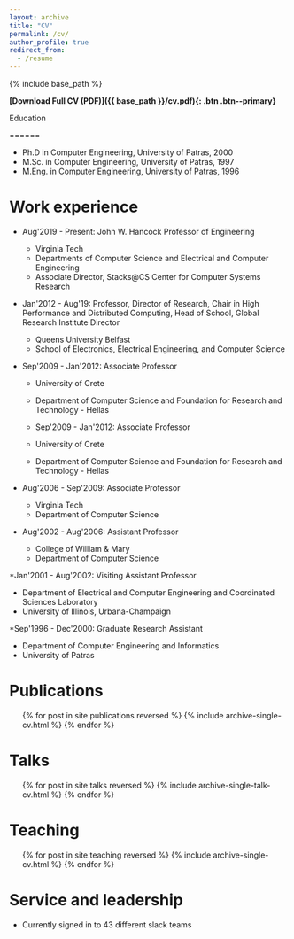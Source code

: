 ```yaml
---
layout: archive
title: "CV"
permalink: /cv/
author_profile: true
redirect_from:
  - /resume
---
```


{% include base_path %}

**[Download Full CV (PDF)]({{ base_path }}/cv.pdf){: .btn .btn--primary}**

Education

======
* Ph.D in Computer Engineering, University of Patras, 2000 
* M.Sc. in Computer Engineering, University of Patras, 1997
* M.Eng. in Computer Engineering, University of Patras, 1996

Work experience
======
* Aug'2019 - Present: John W. Hancock Professor of Engineering
  * Virginia Tech
  * Departments of Computer Science and Electrical and Computer Engineering
  * Associate Director, Stacks@CS Center for Computer Systems Research

* Jan'2012 - Aug'19: Professor, Director of Research, Chair in High Performance and Distributed Computing, Head of School, Global Research Institute Director
  * Queens University Belfast
  * School of Electronics, Electrical Engineering, and Computer Science

* Sep'2009 - Jan'2012: Associate Professor
  * University of Crete
  * Department of Computer Science and Foundation for Research and Technology - Hellas

  * Sep'2009 - Jan'2012: Associate Professor
  * University of Crete
  * Department of Computer Science and Foundation for Research and Technology - Hellas

* Aug'2006 - Sep'2009: Associate Professor
  * Virginia Tech
  * Department of Computer Science

* Aug'2002 - Aug'2006: Assistant Professor
  * College of William & Mary
  * Department of Computer Science

*Jan'2001 - Aug'2002: Visiting Assistant Professor
  * Department of Electrical and Computer Engineering and Coordinated Sciences Laboratory
  * University of Illinois, Urbana-Champaign

*Sep'1996 - Dec'2000: Graduate Research Assistant
  * Department of Computer Engineering and Informatics
  * University of Patras

Publications
======
  <ul>{% for post in site.publications reversed %}
    {% include archive-single-cv.html %}
  {% endfor %}</ul>
  
Talks
======
  <ul>{% for post in site.talks reversed %}
    {% include archive-single-talk-cv.html  %}
  {% endfor %}</ul>
  
Teaching
======
  <ul>{% for post in site.teaching reversed %}
    {% include archive-single-cv.html %}
  {% endfor %}</ul>
  
Service and leadership
======
* Currently signed in to 43 different slack teams
